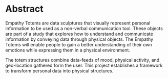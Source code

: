 Abstract
===

Empathy Totems are data sculptures that visually represent personal information to be used as a non-verbal communication tool. These objects are part of a study that explores how to understand and communicate information by conveying data through physical objects. The Empathy Totems will enable people to gain a better understanding of their own emotions while expressing them in a physical environment.

The totem structures combine data-feeds of mood, physical activity, and geo-location gathered form the user. This project establishes a framework to transform personal data into physical structures.
